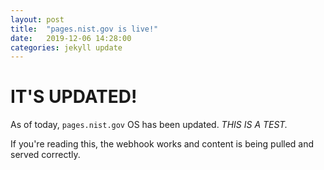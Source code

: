```yaml
---
layout: post
title:  "pages.nist.gov is live!"
date:   2019-12-06 14:28:00
categories: jekyll update
---
```

# IT'S UPDATED!

As of today, `pages.nist.gov` OS has been updated.  *THIS IS A TEST.*

If you're reading this, the webhook works and content is being pulled and served correctly.
